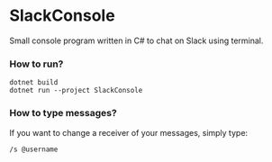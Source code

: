 # SlackConsole
Small console program written in C# to chat on Slack using terminal.

### How to run?
```
dotnet build
dotnet run --project SlackConsole
```

### How to type messages?
If you want to change a receiver of your messages, simply type:
```
/s @username
```
